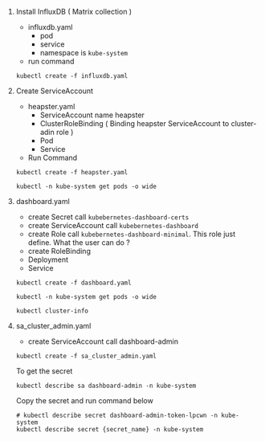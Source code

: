 1. Install InfluxDB ( Matrix collection ) 
   -  influxdb.yaml 
      - pod
      - service
      - namespace is `kube-system` 
   - run command 
   ```
   kubectl create -f influxdb.yaml
   ```
2. Create ServiceAccount
   -  heapster.yaml
      - ServiceAccount name heapster
      - ClusterRoleBinding ( Binding heapster ServiceAccount to
        cluster-adin role )
      - Pod 
      - Service
   - Run Command 
   ```
   kubectl create -f heapster.yaml
   ```
   
   ```
   kubectl -n kube-system get pods -o wide
   ```
3. dashboard.yaml 
   -  create Secret call `kubebernetes-dashboard-certs`
   - create ServiceAccount call `kubebernetes-dashboard`
   - create Role call `kubebernetes-dashboard-minimal`. This role just
     define. What the user can do ?
   - create RoleBinding 
   - Deployment
   - Service
   
   
   ```
   kubectl create -f dashboard.yaml
   ```
   
   ```
   kubectl -n kube-system get pods -o wide
   
   ```
   
   ```
   kubectl cluster-info
   ```
   
4. sa_cluster_admin.yaml
   -  create ServiceAccount call  dashboard-admin


   ```
   kubectl create -f sa_cluster_admin.yaml
   ```
   
   To get the secret 
   ```
   kubectl describe sa dashboard-admin -n kube-system
   ```
   Copy the secret and run command below
   
   ```
   # kubectl describe secret dashboard-admin-token-lpcwn -n kube-system
   kubectl describe secret {secret_name} -n kube-system
   ```
